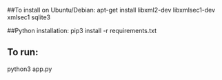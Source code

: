##To install on Ubuntu/Debian:
apt-get install libxml2-dev libxmlsec1-dev xmlsec1 sqlite3<br>

##Python installation:
pip3 install -r requirements.txt

## To run:
python3 app.py